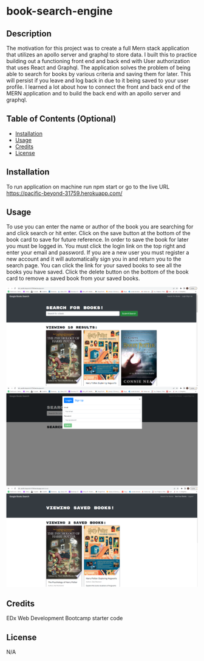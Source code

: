 # book-search-engine

## Description

The motivation for this project was to create a full Mern stack application that utilizes an apollo server and graphql to store data. I built this to practice building out a functioning front end and back end with User authorization that uses React and Graphql. The application solves the problem of being able to search for books by various criteria and saving them for later. This will persist if you leave and log back in due to it being saved to your user profile. I learned a lot about how to connect the front and back end of the MERN application and to build the back end with an apollo server and graphql.


## Table of Contents (Optional)


- [Installation](#installation)
- [Usage](#usage)
- [Credits](#credits)
- [License](#license)

## Installation

To run application on machine run npm start or go to the live URL https://pacific-beyond-31759.herokuapp.com/

## Usage

To use you can enter the name or author of the book you are searching for and click search or hit enter. Click on the save button at the bottom of the book card to save for future reference. In order to save the book for later you must be logged in. You must click the login link on the top right and enter your email and password. If you are a new user you must register a new account and it will automatically sign you in and return you to the search page. You can click the link for your saved books to see all the books you have saved. Click the delete button on the bottom of the book card to remove a saved book from your saved books. 

![home](./assets/bookhome.png)
![login](./assets/loginbook.png)
![saved-books](./assets/savedbook.png)


## Credits

EDx Web Development Bootcamp starter code

## License

N/A
